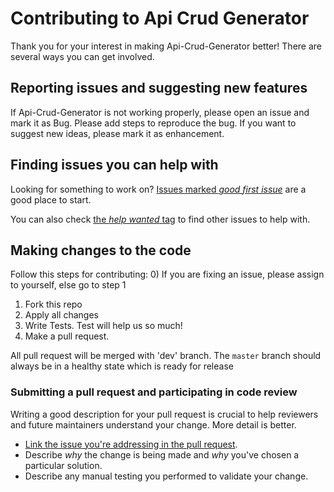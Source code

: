 # Contributing to Api Crud Generator
Thank you for your interest in making Api-Crud-Generator better! There are several ways you can get involved.

## Reporting issues and suggesting new features
If Api-Crud-Generator is not working properly, please open an issue and mark it as Bug. Please add steps to reproduce the bug.
If you want to suggest new ideas, please mark it as enhancement.

## Finding issues you can help with

Looking for something to work on?
[Issues marked *good first issue*](https://github.com/AndreaCivita/Laravel-ApiCrudGenerator/labels/good%20first%20issue)
are a good place to start.

You can also check [the *help wanted* tag](https://github.com/AndreaCivita/Laravel-ApiCrudGenerator/labels/help%20wanted)
to find other issues to help with.


## Making changes to the code

Follow this steps for contributing:
0) If you are fixing an issue, please assign to yourself, else go to step 1
1) Fork this repo
2) Apply all changes 
3) Write Tests. Test will help us so much!
4) Make a pull request.

All pull request will be merged with 'dev' branch. The `master` branch should always be in a healthy state which is ready for release

### Submitting a pull request and participating in code review
Writing a good description for your pull request is crucial to help reviewers and future
maintainers understand your change. More detail is better.
- [Link the issue you're addressing in the pull request](https://github.com/blog/957-introducing-issue-mentions).
- Describe *why* the change is being made and *why* you've chosen a particular solution.
- Describe any manual testing you performed to validate your change.

